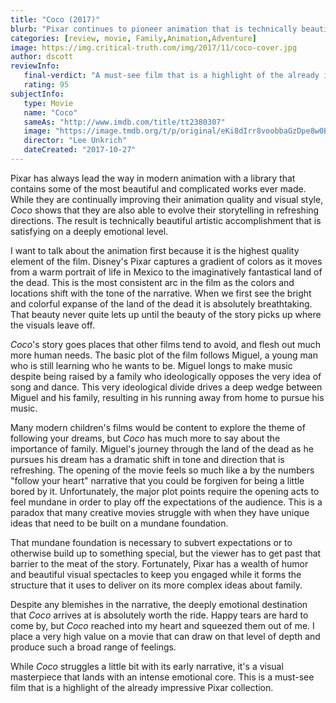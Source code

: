 ```yaml
---
title: "Coco (2017)"
blurb: "Pixar continues to pioneer animation that is technically beautiful as well as evolve their emotional storytelling."
categories: [review, movie, Family,Animation,Adventure]
image: https://img.critical-truth.com/img/2017/11/coco-cover.jpg
author: dscott
reviewInfo:
   final-verdict: "A must-see film that is a highlight of the already impressive Pixar collection. "
   rating: 95
subjectInfo:
   type: Movie
   name: "Coco"
   sameAs: "http://www.imdb.com/title/tt2380307"
   image: "https://image.tmdb.org/t/p/original/eKi8dIrr8voobbaGzDpe8w0PVbC.jpg"
   director: "Lee Unkrich"
   dateCreated: "2017-10-27"
---
```



Pixar has always lead the way in modern animation with a library that contains some of the most beautiful and complicated works ever made. While they are continually improving their animation quality and visual style, *Coco* shows that they are also able to evolve their storytelling in refreshing directions. The result is technically beautiful artistic accomplishment that is satisfying on a deeply emotional level.

I want to talk about the animation first because it is the highest quality element of the film. Disney's Pixar captures a gradient of colors as it moves from a warm portrait of life in Mexico to the imaginatively fantastical land of the dead. This is the most consistent arc in the film as the colors and locations shift with the tone of the narrative. When we first see the bright and colorful expanse of the land of the dead it is absolutely breathtaking. That beauty never quite lets up until the beauty of the story picks up where the visuals leave off.

*Coco*'s story goes places that other films tend to avoid, and flesh out much more human needs. The basic plot of the film follows Miguel, a young man who is still learning who he wants to be. Miguel longs to make music despite being raised by a family who ideologically opposes the very idea of song and dance. This very ideological divide drives a deep wedge between Miguel and his family, resulting in his running away from home to pursue his music. 

Many modern children's films would be content to explore the theme of following your dreams, but *Coco* has much more to say about the importance of family. Miguel's journey through the land of the dead as he pursues his dream has a dramatic shift in tone and direction that is refreshing. The opening of the movie feels so much like a by the numbers "follow your heart" narrative that you could be forgiven for being a little bored by it. Unfortunately, the major plot points require the opening acts to feel mundane in order to play off the expectations of the audience. This is a paradox that many creative movies struggle with when they have unique ideas that need to be built on a mundane foundation. 

That mundane foundation is necessary to subvert expectations or to otherwise build up to something special, but the viewer has to get past that barrier to the meat of the story. Fortunately, Pixar has a wealth of humor and beautiful visual spectacles to keep you engaged while it forms the structure that it uses to deliver on its more complex ideas about family.

Despite any blemishes in the narrative, the deeply emotional destination that *Coco* arrives at is absolutely worth the ride. Happy tears are hard to come by, but *Coco* reached into my heart and squeezed them out of me. I place a very high value on a movie that can draw on that level of depth and produce such a broad range of feelings.

While *Coco* struggles a little bit with its early narrative, it's a visual masterpiece that lands with an intense emotional core. This is a must-see film that is a highlight of the already impressive Pixar collection. 